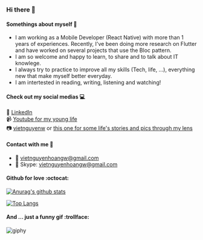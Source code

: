 ### Hi there 👋
#### Somethings about myself :pencil:
- I am working as a Mobile Developer (React Native) with more than 1 years of experiences. Recently, I've been doing more research on Flutter and have worked on several projects that use the Bloc pattern.
- I am so welcome and happy to learn, to share and to talk about IT knowlege. <br />
- I always try to practice to improve all my skills (Tech, life, ...), everything new that make myself better everyday. <br />
- I am intertested in reading, writing, listening and watching!

#### Check out my social medias :computer:
:link: [LinkedIn](https://www.linkedin.com/in/viet-hoang-nguyen-656227171) <br />
:video_camera: [Youtube for my young life](https://www.youtube.com/channel/UCFqijuBPinl5Ym-keX4HakQ?view_as=subscriber)<br />
:camera: [vietnguyenw](https://instagram.com/vietnguyenw) or [this one for some life's stories and pics through my lens](https://instagram.com/wgnteiv)

#### Contact with me :love_letter:
- :email: vietnguyenhoangw@gmail.com
- :speech_balloon: Skype: vietnguyenhoangw@gmail.com

#### Github for love :octocat:
[![Anurag's github stats](https://github-readme-stats.vercel.app/api?username=vietnguyenhoangw&theme=tokyonight&show_icons=true)](https://github.com/anuraghazra/github-readme-stats)

[![Top Langs](https://github-readme-stats.vercel.app/api/top-langs/?username=vietnguyenhoangw&layout=compact&theme=tokyonight)](https://github.com/anuraghazra/github-readme-stats)

#### And ... just a funny gif :trollface:
![giphy](https://user-images.githubusercontent.com/43869718/95009909-9bbd7580-064f-11eb-8d47-ee67c02c0d82.gif)

<!--
**vietnguyenhoangw/vietnguyenhoangw** is a ✨ _special_ ✨ repository because its `README.md` (this file) appears on your GitHub profile.

Here are some ideas to get you started:

- 🔭 I’m currently working on ...
- 🌱 I’m currently learning ...
- 👯 I’m looking to collaborate on ...
- 🤔 I’m looking for help with ...
- 💬 Ask me about ...
- 📫 How to reach me: ...
- 😄 Pronouns: ...
- ⚡ Fun fact: ...
-->
